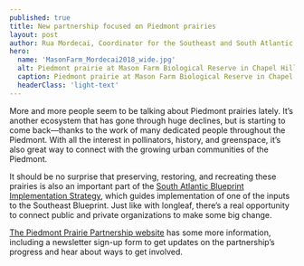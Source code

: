 ```yaml
---
published: true
title: New partnership focused on Piedmont prairies
layout: post
author: Rua Mordecai, Coordinator for the Southeast and South Atlantic Blueprints
hero:
  name: 'MasonFarm_Mordecai2018_wide.jpg'
  alt: Piedmont prairie at Mason Farm Biological Reserve in Chapel Hill, NC.
  caption: Piedmont prairie at Mason Farm Biological Reserve in Chapel Hill, NC. Photo by Rua Mordecai.
  headerClass: 'light-text'
---
```

More and more people seem to be talking about Piedmont prairies lately. It’s another ecosystem that has gone through huge declines, but is starting to come back—thanks to the work of many dedicated people throughout the Piedmont. With all the interest in pollinators, history, and greenspace, it’s also great way to connect with the growing urban communities of the Piedmont.<!--more-->

It should be no surprise that preserving, restoring, and recreating these prairies is also an important part of the [South Atlantic Blueprint Implementation Strategy](https://www.sciencebase.gov/catalog/file/get/59fb6c57e4b0531197b1684d?name=BlueprintImplementationStrategy.pdf), which guides implementation of one of the inputs to the Southeast Blueprint. Just like with longleaf, there’s a real opportunity to connect public and private organizations to make some big change.

[The Piedmont Prairie Partnership website](https://www.segrasslands.org/piedmont) has some more information, including a newsletter sign-up form to get updates on the partnership’s progress and hear about ways to get involved.
